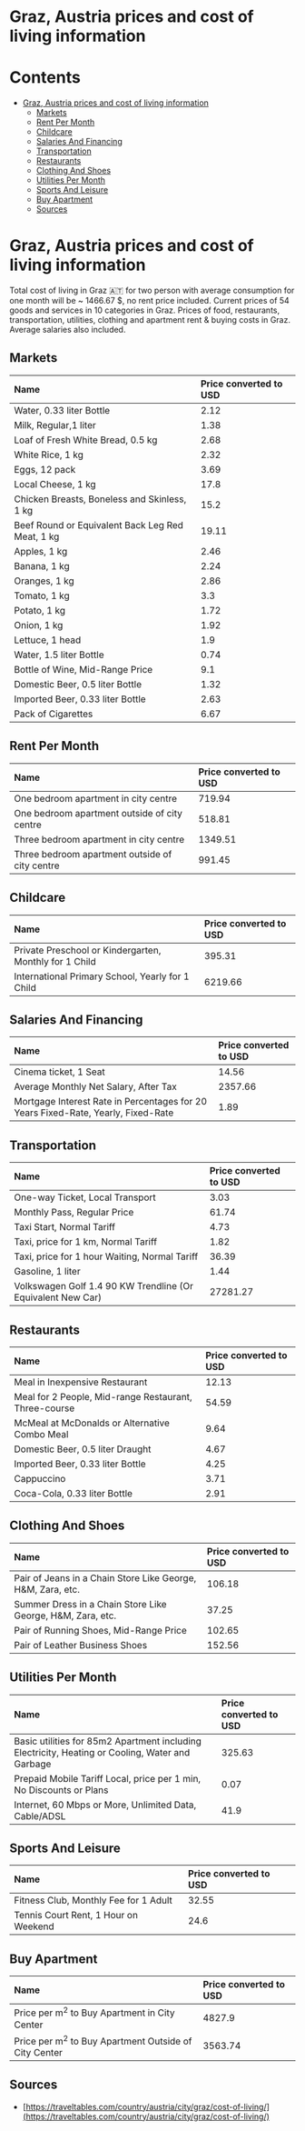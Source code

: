 
Graz, Austria prices and cost of living information
===================================================

Contents
========

* [Graz, Austria prices and cost of living information](#graz-austria-prices-and-cost-of-living-information)
	* [Markets](#markets)
	* [Rent Per Month](#rent-per-month)
	* [Childcare](#childcare)
	* [Salaries And Financing](#salaries-and-financing)
	* [Transportation](#transportation)
	* [Restaurants](#restaurants)
	* [Clothing And Shoes](#clothing-and-shoes)
	* [Utilities Per Month](#utilities-per-month)
	* [Sports And Leisure](#sports-and-leisure)
	* [Buy Apartment](#buy-apartment)
	* [Sources](#sources)

# Graz, Austria prices and cost of living information


Total cost of living in Graz 🇦🇹 for two person with average consumption for one month will be ~ 1466.67 $, no rent price
 included. Current prices of 54 goods and services in 10 categories  in Graz. Prices of food, restaurants, 
transportation, utilities, clothing and apartment rent & buying costs in Graz. Average salaries also included.
## Markets

|Name|Price converted to USD|
| :--- | :--- |
|Water, 0.33 liter Bottle|2.12|
|Milk, Regular,1 liter|1.38|
|Loaf of Fresh White Bread, 0.5 kg|2.68|
|White Rice, 1 kg|2.32|
|Eggs, 12 pack|3.69|
|Local Cheese, 1 kg|17.8|
|Chicken Breasts, Boneless and Skinless, 1 kg|15.2|
|Beef Round or Equivalent Back Leg Red Meat, 1 kg |19.11|
|Apples, 1 kg|2.46|
|Banana, 1 kg|2.24|
|Oranges, 1 kg|2.86|
|Tomato, 1 kg|3.3|
|Potato, 1 kg|1.72|
|Onion, 1 kg|1.92|
|Lettuce, 1 head|1.9|
|Water, 1.5 liter Bottle|0.74|
|Bottle of Wine, Mid-Range Price|9.1|
|Domestic Beer, 0.5 liter Bottle|1.32|
|Imported Beer, 0.33 liter Bottle|2.63|
|Pack of Cigarettes|6.67|
  

## Rent Per Month

|Name|Price converted to USD|
| :--- | :--- |
|One bedroom apartment in city centre|719.94|
|One bedroom apartment outside of city centre|518.81|
|Three bedroom apartment in city centre|1349.51|
|Three bedroom apartment outside of city centre|991.45|
  

## Childcare

|Name|Price converted to USD|
| :--- | :--- |
|Private Preschool or Kindergarten, Monthly for 1 Child|395.31|
|International Primary School, Yearly for 1 Child|6219.66|
  

## Salaries And Financing

|Name|Price converted to USD|
| :--- | :--- |
|Cinema ticket, 1 Seat|14.56|
|Average Monthly Net Salary, After Tax|2357.66|
|Mortgage Interest Rate in Percentages for 20 Years Fixed-Rate, Yearly, Fixed-Rate|1.89|
  

## Transportation

|Name|Price converted to USD|
| :--- | :--- |
|One-way Ticket, Local Transport|3.03|
|Monthly Pass, Regular Price|61.74|
|Taxi Start, Normal Tariff|4.73|
|Taxi, price for 1 km, Normal Tariff|1.82|
|Taxi, price for 1 hour Waiting, Normal Tariff|36.39|
|Gasoline, 1 liter|1.44|
|Volkswagen Golf 1.4 90 KW Trendline (Or Equivalent New Car)|27281.27|
  

## Restaurants

|Name|Price converted to USD|
| :--- | :--- |
|Meal in Inexpensive Restaurant|12.13|
|Meal for 2 People, Mid-range Restaurant, Three-course|54.59|
|McMeal at McDonalds or Alternative Combo Meal|9.64|
|Domestic Beer, 0.5 liter Draught|4.67|
|Imported Beer, 0.33 liter Bottle|4.25|
|Cappuccino|3.71|
|Coca-Cola, 0.33 liter Bottle|2.91|
  

## Clothing And Shoes

|Name|Price converted to USD|
| :--- | :--- |
|Pair of Jeans in a Chain Store Like George, H&M, Zara, etc.|106.18|
|Summer Dress in a Chain Store Like George, H&M, Zara, etc.|37.25|
|Pair of Running Shoes, Mid-Range Price|102.65|
|Pair of Leather Business Shoes|152.56|
  

## Utilities Per Month

|Name|Price converted to USD|
| :--- | :--- |
|Basic utilities for 85m2 Apartment including Electricity, Heating or Cooling, Water and Garbage|325.63|
|Prepaid Mobile Tariff Local, price per 1 min, No Discounts or Plans|0.07|
|Internet, 60 Mbps or More, Unlimited Data, Cable/ADSL|41.9|
  

## Sports And Leisure

|Name|Price converted to USD|
| :--- | :--- |
|Fitness Club, Monthly Fee for 1 Adult|32.55|
|Tennis Court Rent, 1 Hour on Weekend|24.6|
  

## Buy Apartment

|Name|Price converted to USD|
| :--- | :--- |
|Price per m<sup>2</sup> to Buy Apartment in City Center|4827.9|
|Price per m<sup>2</sup> to Buy Apartment Outside of City Center|3563.74|
  

## Sources

- [https://traveltables.com/country/austria/city/graz/cost-of-living/](https://traveltables.com/country/austria/city/graz/cost-of-living/)
